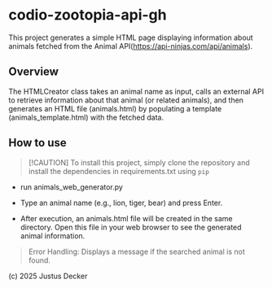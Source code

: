 # codio-zootopia-api-gh


This project generates a simple HTML page displaying information about animals fetched from the Animal API(https://api-ninjas.com/api/animals).

## Overview
The HTMLCreator class takes an animal name as input, calls an external API to retrieve information about that animal (or related animals), and then generates an HTML file (animals.html) by populating a template (animals_template.html) with the fetched data.


## How to use

> [!CAUTION] To install this project, simply clone the repository and install the dependencies in requirements.txt using `pip`

- run animals_web_generator.py

- Type an animal name (e.g., lion, tiger, bear) and press Enter.

- After execution, an animals.html file will be created in the same directory. Open this file in your web browser to see the generated animal information.

> Error Handling: Displays a message if the searched animal is not found.

(c) 2025 Justus Decker